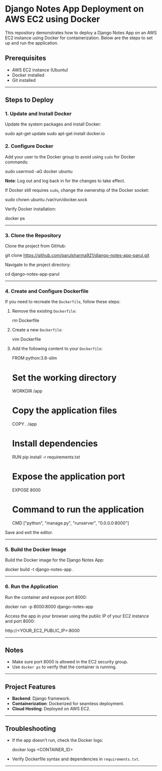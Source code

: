 

# Django Notes App Deployment on AWS EC2 using Docker

This repository demonstrates how to deploy a Django Notes App on an AWS EC2 instance using Docker for containerization. Below are the steps to set up and run the application.

## Prerequisites
- AWS EC2 instance (Ubuntu)
- Docker installed
- Git installed

---

## Steps to Deploy

### 1. Update and Install Docker
Update the system packages and install Docker:

sudo apt-get update
sudo apt-get install docker.io


### 2. Configure Docker
Add your user to the Docker group to avoid using `sudo` for Docker commands:

sudo usermod -aG docker ubuntu

**Note**: Log out and log back in for the changes to take effect.

If Docker still requires `sudo`, change the ownership of the Docker socket:

sudo chown ubuntu /var/run/docker.sock


Verify Docker installation:

docker ps


---

### 3. Clone the Repository
Clone the project from GitHub:

git clone https://github.com/parulsharma921/django-notes-app-parul.git


Navigate to the project directory:

cd django-notes-app-parul


---

### 4. Create and Configure Dockerfile
If you need to recreate the `Dockerfile`, follow these steps:
1. Remove the existing `Dockerfile`:
   
   rm Dockerfile
   
2. Create a new `Dockerfile`:
   
   vim Dockerfile
   
3. Add the following content to your `Dockerfile`:
   
   FROM python:3.8-slim

   # Set the working directory
   WORKDIR /app

   # Copy the application files
   COPY . /app

   # Install dependencies
   RUN pip install -r requirements.txt

   # Expose the application port
   EXPOSE 8000

   # Command to run the application
   CMD ["python", "manage.py", "runserver", "0.0.0.0:8000"]
   

Save and exit the editor.

---

### 5. Build the Docker Image
Build the Docker image for the Django Notes App:

docker build -t django-notes-app .


---

### 6. Run the Application
Run the container and expose port 8000:

docker run -p 8000:8000 django-notes-app


Access the app in your browser using the public IP of your EC2 instance and port 8000:

http://<YOUR_EC2_PUBLIC_IP>:8000


---

## Notes
- Make sure port 8000 is allowed in the EC2 security group.
- Use `docker ps` to verify that the container is running.

---

## Project Features
- **Backend**: Django framework.
- **Containerization**: Dockerized for seamless deployment.
- **Cloud Hosting**: Deployed on AWS EC2.

---

## Troubleshooting
- If the app doesn’t run, check the Docker logs:
  
  docker logs <CONTAINER_ID>

- Verify Dockerfile syntax and dependencies in `requirements.txt`.

---


